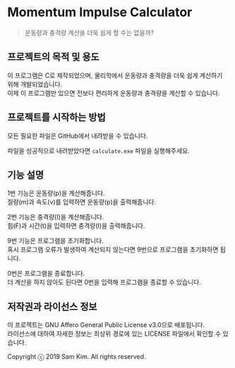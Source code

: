 # Momentum Impulse Calculator

> 운동량과 충격량 계산을 더욱 쉽게 할 수는 없을까?


## 프로젝트의 목적 및 용도

이 프로그램은 C로 제작되었으며, 물리학에서 운동량과 충격량을 더욱 쉽게 계산하기 위해 개발되었습니다.<br>
이제 이 프로그램만 있으면 전보다 편리하게 운동량과 충격량을 계산할 수 있습니다.


## 프로젝트를 시작하는 방법

모든 필요한 파일은 GitHub에서 내려받을 수 있습니다.

파일을 성공적으로 내려받았다면 `calculate.exe` 파일을 실행해주세요.


## 기능 설명

1번 기능은 운동량(p)을 계산해줍니다.<br>
질량(m)과 속도(v)를 입력하면 운동량(p)을 출력해줍니다.

2번 기능은 충격량(I)을 계산해줍니다.<br>
힘(F)과 시간(t)을 입력하면 충격량(I)을 출력해줍니다.

9번 기능은 프로그램을 초기화합니다.<br>
혹시 프로그램 오류가 발생하여 계산되지 않는다면 9번으로 프로그램을 초기화하면 됩니다.

0번은 프로그램을 종료합니다.<br>
더 계산을 하지 않아도 된다면 0번을 입력해 프로그램을 종료할 수 있습니다.


## 저작권과 라이선스 정보

이 프로젝트는 GNU Affero General Public License v3.0으로 배포됩니다.<br>
라이선스에 대하여 자세한 정보는 최상위 경로에 있는 LICENSE 파일에서 확인할 수 있습니다.

Copyright ⓒ 2019 Sam Kim. All rights reserved.
